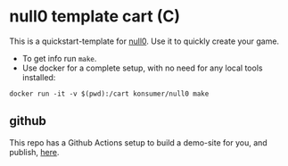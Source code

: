 # null0 template cart (C)

This is a quickstart-template for [null0](https://notnullgames.vercel.app/null0). Use it to quickly create your game.

- To get info run `make`.
- Use docker for a complete setup, with no need for any local tools installed:

```
docker run -it -v $(pwd):/cart konsumer/null0 make
```

## github

This repo has a Github Actions setup to build a demo-site for you, and publish, [here](https://notnullgames.github.io/null0-cart-c/).